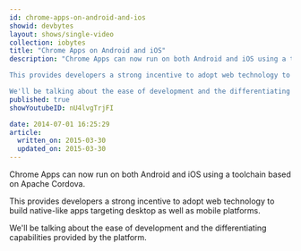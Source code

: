 ```yaml
---
id: chrome-apps-on-android-and-ios
showid: devbytes
layout: shows/single-video
collection: iobytes
title: "Chrome Apps on Android and iOS"
description: "Chrome Apps can now run on both Android and iOS using a toolchain based on Apache Cordova. 

This provides developers a strong incentive to adopt web technology to build native-like apps targeting desktop as well as mobile platforms. 

We'll be talking about the ease of development and the differentiating capabilities provided by the platform."
published: true
showYoutubeID: nU4lvgTrjFI

date: 2014-07-01 16:25:29
article:
  written_on: 2015-03-30
  updated_on: 2015-03-30
---
```


Chrome Apps can now run on both Android and iOS using a toolchain based on Apache Cordova. 

This provides developers a strong incentive to adopt web technology to build native-like apps targeting desktop as well as mobile platforms. 

We'll be talking about the ease of development and the differentiating capabilities provided by the platform.
